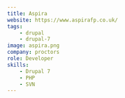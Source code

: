 ```yaml
---
title: Aspira
website: https://www.aspirafp.co.uk/
tags:
    - drupal
    - drupal-7
image: aspira.png
company: proctors
role: Developer
skills:
    - Drupal 7
    - PHP
    - SVN
---
```

